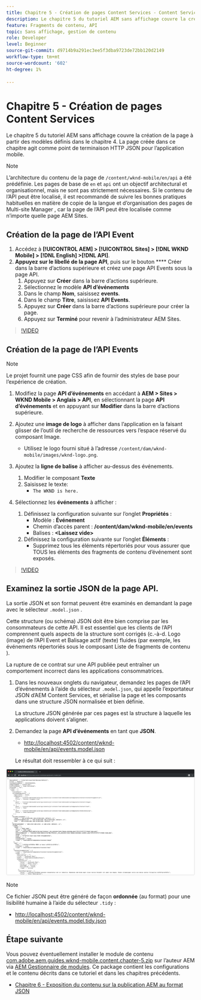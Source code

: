 ```yaml
---
title: Chapitre 5 - Création de pages Content Services - Content Services
description: Le chapitre 5 du tutoriel AEM sans affichage couvre la création de pages à partir des modèles définis dans le chapitre 4. Ces pages se comportent comme les points de terminaison HTTP JSON.
feature: Fragments de contenu, API
topic: Sans affichage, gestion de contenu
role: Developer
level: Beginner
source-git-commit: d9714b9a291ec3ee5f3dba9723de72bb120d2149
workflow-type: tm+mt
source-wordcount: '602'
ht-degree: 1%

---
```



# Chapitre 5 - Création de pages Content Services

Le chapitre 5 du tutoriel AEM sans affichage couvre la création de la page à partir des modèles définis dans le chapitre 4. La page créée dans ce chapitre agit comme point de terminaison HTTP JSON pour l’application mobile.

>[!NOTE]
>
> L’architecture du contenu de la page de `/content/wknd-mobile/en/api` a été prédéfinie. Les pages de base de `en` et `api` ont un objectif architectural et organisationnel, mais ne sont pas strictement nécessaires. Si le contenu de l’API peut être localisé, il est recommandé de suivre les bonnes pratiques habituelles en matière de copie de la langue et d’organisation des pages de Multi-site Manager , car la page de l’API peut être localisée comme n’importe quelle page AEM Sites.

## Création de la page de l’API Event

1. Accédez à **[!UICONTROL AEM] > [!UICONTROL Sites] > [!DNL WKND Mobile] > [!DNL English] >[!DNL API]**.
1. **Appuyez sur le libellé de la page API**, puis sur le bouton  **** Créer dans la barre d’actions supérieure et créez une page API Events sous la page API.
   1. Appuyez sur **Créer** dans la barre d’actions supérieure.
   1. Sélectionnez le modèle **API d’événements**
   1. Dans le champ **Nom**, saisissez **events**.
   1. Dans le champ **Titre**, saisissez **API Events**.
   1. Appuyez sur **Créer** dans la barre d’actions supérieure pour créer la page.
   1. Appuyez sur **Terminé** pour revenir à l’administrateur AEM Sites.

>[!VIDEO](https://video.tv.adobe.com/v/28340/?quality=12&learn=on)

## Création de la page de l’API Events

>[!NOTE]
>
> Le projet fournit une page CSS afin de fournir des styles de base pour l’expérience de création.

1. Modifiez la page **API d’événements** en accédant à **AEM > Sites > WKND Mobile > Anglais > API**, en sélectionnant la page **API d’événements** et en appuyant sur **Modifier** dans la barre d’actions supérieure.
1. Ajoutez une **image de logo** à afficher dans l’application en la faisant glisser de l’outil de recherche de ressources vers l’espace réservé du composant Image.
   * Utilisez le logo fourni situé à l’adresse `/content/dam/wknd-mobile/images/wknd-logo.png`.

1. Ajoutez la **ligne de balise** à afficher au-dessus des événements.
   1. Modifier le composant **Texte**
   1. Saisissez le texte:
      * `The WKND is here.`

1. Sélectionnez les **événements** à afficher :
   1. Définissez la configuration suivante sur l’onglet **Propriétés** :
      * Modèle : **Événement**
      * Chemin d’accès parent : **/content/dam/wknd-mobile/en/events**
      * Balises : **&lt;Laissez vide>**
   1. Définissez la configuration suivante sur l’onglet **Éléments** :
      * Supprimez tous les éléments répertoriés pour vous assurer que TOUS les éléments des fragments de contenu d’événement sont exposés.

>[!VIDEO](https://video.tv.adobe.com/v/28339/?quality=12&learn=on)

## Examinez la sortie JSON de la page API.

La sortie JSON et son format peuvent être examinés en demandant la page avec le sélecteur `.model.json` .

Cette structure (ou schéma) JSON doit être bien comprise par les consommateurs de cette API. Il est essentiel que les clients de l’API comprennent quels aspects de la structure sont corrigés (c.-à-d. Logo (image) de l’API Event et Balisage actif (texte) fluides (par exemple, les événements répertoriés sous le composant Liste de fragments de contenu ).

La rupture de ce contrat sur une API publiée peut entraîner un comportement incorrect dans les applications consommatrices.

1. Dans les nouveaux onglets du navigateur, demandez les pages de l’API d’événements à l’aide du sélecteur `.model.json`, qui appelle l’exportateur JSON d’AEM Content Services, et sérialise la page et les composants dans une structure JSON normalisée et bien définie.

   La structure JSON générée par ces pages est la structure à laquelle les applications doivent s’aligner.

1. Demandez la page **API d’événements** en tant que **JSON**.

   * [http://localhost:4502/content/wknd-mobile/en/api/events.model.json](http://localhost:4502/content/wknd-mobile/en/api/events.model.tidy.json)

   Le résultat doit ressembler à ce qui suit :

![Sortie JSON AEM Content Services](assets/chapter-5/json-output.png)

>[!NOTE]
>
> Ce fichier JSON peut être généré de façon **ordonnée** (au format) pour une lisibilité humaine à l’aide du sélecteur `.tidy` :
> * [http://localhost:4502/content/wknd-mobile/en/api/events.model.tidy.json](http://localhost:4502/content/wknd-mobile/en/api/events.model.tidy.json)


## Étape suivante

Vous pouvez éventuellement installer le module de contenu [com.adobe.aem.guides.wknd-mobile.content.chapter-5.zip](https://github.com/adobe/aem-guides-wknd-mobile/releases/latest) sur l’auteur AEM via [AEM Gestionnaire de modules](http://localhost:4502/crx/packmgr/index.jsp). Ce package contient les configurations et le contenu décrits dans ce tutoriel et dans les chapitres précédents.

* [Chapitre 6 - Exposition du contenu sur la publication AEM au format JSON](./chapter-6.md)
